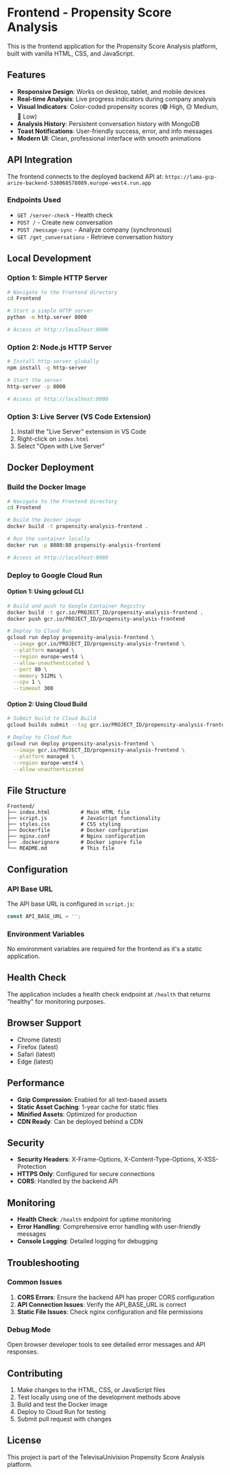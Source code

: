 # Frontend - Propensity Score Analysis

This is the frontend application for the Propensity Score Analysis platform, built with vanilla HTML, CSS, and JavaScript.

## Features

- **Responsive Design**: Works on desktop, tablet, and mobile devices
- **Real-time Analysis**: Live progress indicators during company analysis
- **Visual Indicators**: Color-coded propensity scores (🟢 High, 🟡 Medium, 🔴 Low)
- **Analysis History**: Persistent conversation history with MongoDB
- **Toast Notifications**: User-friendly success, error, and info messages
- **Modern UI**: Clean, professional interface with smooth animations

## API Integration

The frontend connects to the deployed backend API at:
`https://lama-gcp-arize-backend-538068578089.europe-west4.run.app`

### Endpoints Used

- `GET /server-check` - Health check
- `POST /` - Create new conversation
- `POST /message-sync` - Analyze company (synchronous)
- `GET /get_conversations` - Retrieve conversation history

## Local Development

### Option 1: Simple HTTP Server
```bash
# Navigate to the Frontend directory
cd Frontend

# Start a simple HTTP server
python -m http.server 8000

# Access at http://localhost:8000
```

### Option 2: Node.js HTTP Server
```bash
# Install http-server globally
npm install -g http-server

# Start the server
http-server -p 8000

# Access at http://localhost:8000
```

### Option 3: Live Server (VS Code Extension)
1. Install the "Live Server" extension in VS Code
2. Right-click on `index.html`
3. Select "Open with Live Server"

## Docker Deployment

### Build the Docker Image
```bash
# Navigate to the Frontend directory
cd Frontend

# Build the Docker image
docker build -t propensity-analysis-frontend .

# Run the container locally
docker run -p 8080:80 propensity-analysis-frontend

# Access at http://localhost:8080
```

### Deploy to Google Cloud Run

#### Option 1: Using gcloud CLI
```bash
# Build and push to Google Container Registry
docker build -t gcr.io/PROJECT_ID/propensity-analysis-frontend .
docker push gcr.io/PROJECT_ID/propensity-analysis-frontend

# Deploy to Cloud Run
gcloud run deploy propensity-analysis-frontend \
  --image gcr.io/PROJECT_ID/propensity-analysis-frontend \
  --platform managed \
  --region europe-west4 \
  --allow-unauthenticated \
  --port 80 \
  --memory 512Mi \
  --cpu 1 \
  --timeout 300
```

#### Option 2: Using Cloud Build
```bash
# Submit build to Cloud Build
gcloud builds submit --tag gcr.io/PROJECT_ID/propensity-analysis-frontend

# Deploy to Cloud Run
gcloud run deploy propensity-analysis-frontend \
  --image gcr.io/PROJECT_ID/propensity-analysis-frontend \
  --platform managed \
  --region europe-west4 \
  --allow-unauthenticated
```

## File Structure

```
Frontend/
├── index.html          # Main HTML file
├── script.js           # JavaScript functionality
├── styles.css          # CSS styling
├── Dockerfile          # Docker configuration
├── nginx.conf          # Nginx configuration
├── .dockerignore       # Docker ignore file
└── README.md           # This file
```

## Configuration

### API Base URL
The API base URL is configured in `script.js`:
```javascript
const API_BASE_URL = '';
```

### Environment Variables
No environment variables are required for the frontend as it's a static application.

## Health Check

The application includes a health check endpoint at `/health` that returns "healthy" for monitoring purposes.

## Browser Support

- Chrome (latest)
- Firefox (latest)
- Safari (latest)
- Edge (latest)

## Performance

- **Gzip Compression**: Enabled for all text-based assets
- **Static Asset Caching**: 1-year cache for static files
- **Minified Assets**: Optimized for production
- **CDN Ready**: Can be deployed behind a CDN

## Security

- **Security Headers**: X-Frame-Options, X-Content-Type-Options, X-XSS-Protection
- **HTTPS Only**: Configured for secure connections
- **CORS**: Handled by the backend API

## Monitoring

- **Health Check**: `/health` endpoint for uptime monitoring
- **Error Handling**: Comprehensive error handling with user-friendly messages
- **Console Logging**: Detailed logging for debugging

## Troubleshooting

### Common Issues

1. **CORS Errors**: Ensure the backend API has proper CORS configuration
2. **API Connection Issues**: Verify the API_BASE_URL is correct
3. **Static File Issues**: Check nginx configuration and file permissions

### Debug Mode

Open browser developer tools to see detailed error messages and API responses.

## Contributing

1. Make changes to the HTML, CSS, or JavaScript files
2. Test locally using one of the development methods above
3. Build and test the Docker image
4. Deploy to Cloud Run for testing
5. Submit pull request with changes

## License

This project is part of the TelevisaUnivision Propensity Score Analysis platform.
